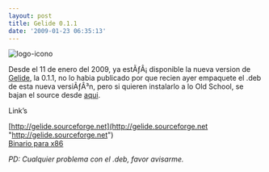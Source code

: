 ```yaml
---
layout: post
title: Gelide 0.1.1
date: '2009-01-23 06:35:13'
---
```



![logo-icono](http://carlos.debianchile.cl/wp-content/uploads/2008/12/logo-icono.png "logo-icono")

Desde el 11 de enero del 2009, ya estÃƒÂ¡ disponible la nueva version de [Gelide](http://gelide.sourceforge.net "http://gelide.sourceforge.net"), la 0.1.1, no lo habia publicado por que recien ayer empaquete el .deb de esta nueva versiÃƒÂ³n, pero si quieren instalarlo a lo Old School, se bajan el source desde [aqui](http://downloads.sourceforge.net/gelide/gelide-0.1.1.tar.gz "http://downloads.sourceforge.net/gelide/gelide-0.1.1.tar.gz").

Link’s

[http://gelide.sourceforge.net](http://gelide.sourceforge.net "http://gelide.sourceforge.net")  
[Binario para x86](http://carlos.debianchile.cl/files/gelide/gelide_0.1.1-1.1_i386.deb "http://carlos.debianchile.cl/files/gelide/gelide_0.1.1-1.1_i386.deb")

*PD: Cualquier problema con el .deb, favor avisarme.*


